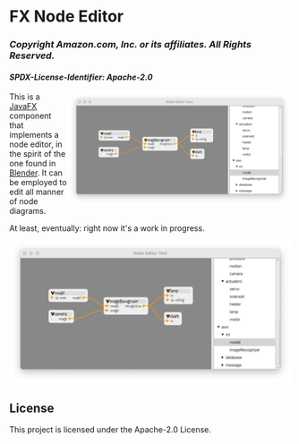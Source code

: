 # FX Node Editor

### *Copyright Amazon.com, Inc. or its affiliates. All Rights Reserved.*
#### *SPDX-License-Identifier: Apache-2.0*
<img src="NodeEditorScreenshot.png" alt="Screenshot" width="400" style="float:right" />

This is a [JavaFX](https://openjfx.io) component that implements a node editor, in the spirit of the one found in [Blender](https://docs.blender.org/manual/en/2.79/render/blender_render/materials/nodes/introduction.html).
It can be employed to edit all manner of node diagrams.

At least, eventually: right now it's a work in progress.

![screenshot](NodeEditorScreenshot.png)


## License

This project is licensed under the Apache-2.0 License.

